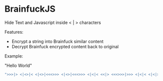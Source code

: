 # BrainfuckJS
Hide Text and Javascript inside < | > characters

Features:
 - Encrypt a string into Brainfuck similar content
 - Decrypt Brainfuck encrypted content back to original

Example:

 "Hello World"
 ```javascript
 ">>>|> <|<>|< <|<>|<<<>>> <|<>|<<<>>> <|<|< <<|> <<<>>>|>>> <|<|< <|<|>> <|<>|<<<>>> <|<>|<>"
```